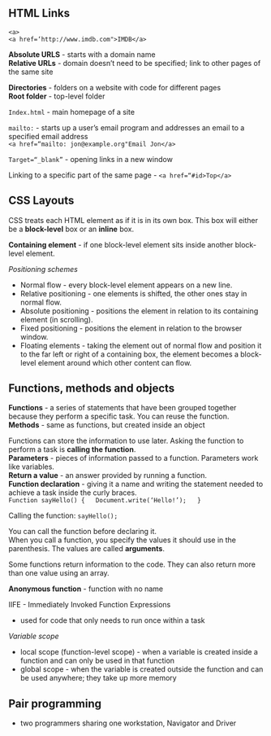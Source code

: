 
## HTML Links

`<a>`   
`<a href=‘http://www.imdb.com">IMDB</a>`

**Absolute URLS** - starts with a domain name   
**Relative URLs** - domain doesn’t need to be specified; link to other pages of the same site  

**Directories** - folders on a website with code for different pages    
**Root folder** - top-level folder

`Index.html` - main homepage of a site

`mailto:` - starts up a user’s email program and addresses an email to a specified email address  
`<a href=“mailto: jon@example.org"Email Jon</a>`   

`Target=“_blank”` - opening links in a new window  

Linking to a specific part of the same page - `<a href=“#id>Top</a>`   

## CSS Layouts

CSS treats each HTML element as if it is in its own box. This box will either be a **block-level** box or an **inline** box.   

**Containing element** - if one block-level element sits inside another block-level element.   

*Positioning schemes*    
- Normal flow - every block-level element appears on a new line.  
- Relative positioning - one elements is shifted, the other ones stay in normal flow.  
- Absolute positioning - positions the element in relation to its containing element (in scrolling).  
- Fixed positioning - positions the element in relation to the browser window.  
- Floating elements - taking the element out of normal flow and position it to the far left or right of a containing box, the element becomes a block-level element around which other content can flow.   

## Functions, methods and objects

**Functions** - a series of statements that have been grouped together because they perform a specific task. You can reuse the function.   
**Methods** - same as functions, but created inside an object     

Functions can store the information to use later. Asking the function to perform a task is **calling the function**.    
**Parameters** - pieces of information passed to a function. Parameters work like variables.   
**Return a value** - an answer provided by running a function.   
**Function declaration** - giving it a name and writing the statement needed to achieve a task inside the curly braces.   
`Function sayHello() {  
Document.write(‘Hello!’);  
}`  

Calling the function: `sayHello();`

You can call the function before declaring it.     
When you call a function, you specify the values it should use in the parenthesis. The values are called **arguments**.       

Some functions return information to the code. They can also return more than one value using an array.    

**Anonymous function** - function with no name    

IIFE - Immediately Invoked Function Expressions   
- used for code that only needs to run once within a task   

*Variable scope*   
- local scope (function-level scope) - when a variable is created inside a function and can only be used in that function   
- global scope - when the variable is created outside the function and can be used anywhere; they take up more memory   

## Pair programming 
- two programmers sharing one workstation, Navigator and Driver



